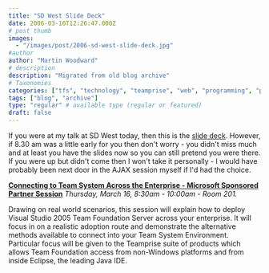 ```yaml
---
title: "SD West Slide Deck"
date: 2006-03-16T12:26:47.000Z
# post thumb
images:
  - "/images/post/2006-sd-west-slide-deck.jpg"
#author
author: "Martin Woodward"
# description
description: "Migrated from old blog archive"
# Taxonomies
categories: ["tfs", "technology", "teamprise", "web", "programming", "personal"]
tags: ["blog", "archive"]
type: "regular" # available type (regular or featured)
draft: false
---
```

If you were at my talk at SD West today, then this is the [slide deck](http://www.woodwardweb.com/teamprise/SDWest_Connecting_to_Team_System_Across_the_Enterprise.pdf).  However, if 8.30 am was a little early for you then don't worry - you didn't miss much and at least you have the slides now so you can still pretend you were there.  If you were up but didn't come then I won't take it personally - I would have probably been next door in the AJAX session myself if I'd had the choice.

**[Connecting to Team System Across the Enterprise - Microsoft Sponsored Partner Session](http://www.woodwardweb.com/teamprise/SDWest_Connecting_to_Team_System_Across_the_Enterprise.pdf)**
*Thursday, March 16, 8:30am - 10:00am - Room 201.*

Drawing on real world scenarios, this session will explain how to deploy Visual Studio 2005 Team Foundation Server across your enterprise. It will focus in on a realistic adoption route and demonstrate the alternative methods available to connect into your Team System Environment. Particular focus will be given to the Teamprise suite of products which allows Team Foundation access from non-Windows platforms and from inside Eclipse, the leading Java IDE.